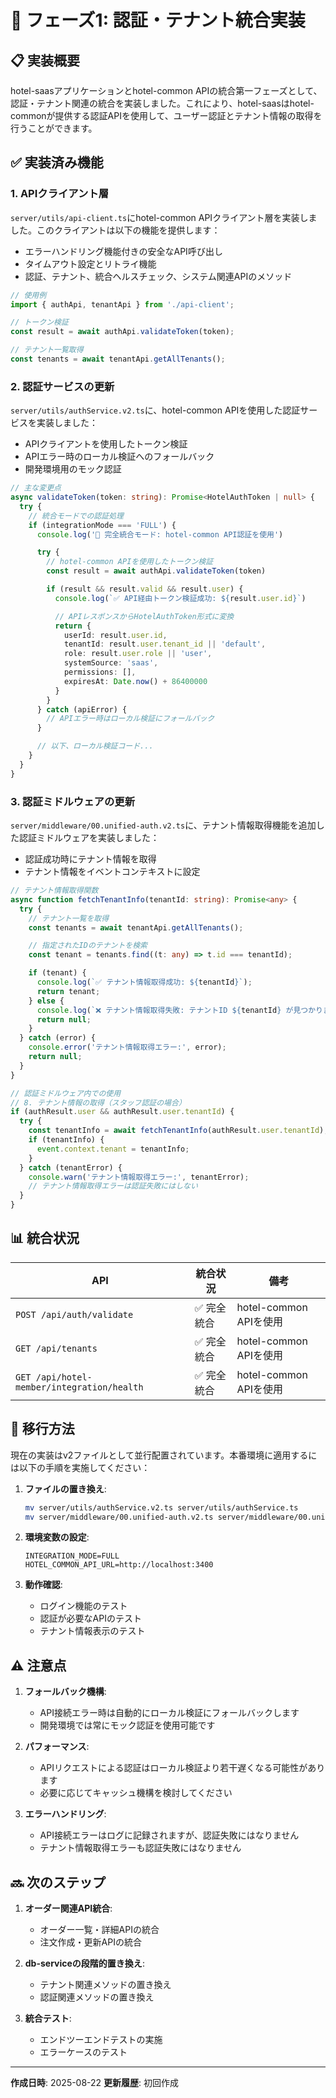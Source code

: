 # 🚀 フェーズ1: 認証・テナント統合実装

## **📋 実装概要**

hotel-saasアプリケーションとhotel-common APIの統合第一フェーズとして、認証・テナント関連の統合を実装しました。これにより、hotel-saasはhotel-commonが提供する認証APIを使用して、ユーザー認証とテナント情報の取得を行うことができます。

## **✅ 実装済み機能**

### **1. APIクライアント層**

`server/utils/api-client.ts`にhotel-common APIクライアント層を実装しました。このクライアントは以下の機能を提供します：

- エラーハンドリング機能付きの安全なAPI呼び出し
- タイムアウト設定とリトライ機能
- 認証、テナント、統合ヘルスチェック、システム関連APIのメソッド

```typescript
// 使用例
import { authApi, tenantApi } from './api-client';

// トークン検証
const result = await authApi.validateToken(token);

// テナント一覧取得
const tenants = await tenantApi.getAllTenants();
```

### **2. 認証サービスの更新**

`server/utils/authService.v2.ts`に、hotel-common APIを使用した認証サービスを実装しました：

- APIクライアントを使用したトークン検証
- APIエラー時のローカル検証へのフォールバック
- 開発環境用のモック認証

```typescript
// 主な変更点
async validateToken(token: string): Promise<HotelAuthToken | null> {
  try {
    // 統合モードでの認証処理
    if (integrationMode === 'FULL') {
      console.log('🔑 完全統合モード: hotel-common API認証を使用')

      try {
        // hotel-common APIを使用したトークン検証
        const result = await authApi.validateToken(token)

        if (result && result.valid && result.user) {
          console.log(`✅ API経由トークン検証成功: ${result.user.id}`)

          // APIレスポンスからHotelAuthToken形式に変換
          return {
            userId: result.user.id,
            tenantId: result.user.tenant_id || 'default',
            role: result.user.role || 'user',
            systemSource: 'saas',
            permissions: [],
            expiresAt: Date.now() + 86400000
          }
        }
      } catch (apiError) {
        // APIエラー時はローカル検証にフォールバック
      }

      // 以下、ローカル検証コード...
    }
  }
}
```

### **3. 認証ミドルウェアの更新**

`server/middleware/00.unified-auth.v2.ts`に、テナント情報取得機能を追加した認証ミドルウェアを実装しました：

- 認証成功時にテナント情報を取得
- テナント情報をイベントコンテキストに設定

```typescript
// テナント情報取得関数
async function fetchTenantInfo(tenantId: string): Promise<any> {
  try {
    // テナント一覧を取得
    const tenants = await tenantApi.getAllTenants();

    // 指定されたIDのテナントを検索
    const tenant = tenants.find((t: any) => t.id === tenantId);

    if (tenant) {
      console.log(`✅ テナント情報取得成功: ${tenantId}`);
      return tenant;
    } else {
      console.log(`❌ テナント情報取得失敗: テナントID ${tenantId} が見つかりません`);
      return null;
    }
  } catch (error) {
    console.error('テナント情報取得エラー:', error);
    return null;
  }
}

// 認証ミドルウェア内での使用
// 8. テナント情報の取得（スタッフ認証の場合）
if (authResult.user && authResult.user.tenantId) {
  try {
    const tenantInfo = await fetchTenantInfo(authResult.user.tenantId);
    if (tenantInfo) {
      event.context.tenant = tenantInfo;
    }
  } catch (tenantError) {
    console.warn('テナント情報取得エラー:', tenantError);
    // テナント情報取得エラーは認証失敗にはしない
  }
}
```

## **📊 統合状況**

| API | 統合状況 | 備考 |
|-----|---------|------|
| `POST /api/auth/validate` | ✅ 完全統合 | hotel-common APIを使用 |
| `GET /api/tenants` | ✅ 完全統合 | hotel-common APIを使用 |
| `GET /api/hotel-member/integration/health` | ✅ 完全統合 | hotel-common APIを使用 |

## **🔄 移行方法**

現在の実装はv2ファイルとして並行配置されています。本番環境に適用するには以下の手順を実施してください：

1. **ファイルの置き換え**:
   ```bash
   mv server/utils/authService.v2.ts server/utils/authService.ts
   mv server/middleware/00.unified-auth.v2.ts server/middleware/00.unified-auth.ts
   ```

2. **環境変数の設定**:
   ```
   INTEGRATION_MODE=FULL
   HOTEL_COMMON_API_URL=http://localhost:3400
   ```

3. **動作確認**:
   - ログイン機能のテスト
   - 認証が必要なAPIのテスト
   - テナント情報表示のテスト

## **⚠️ 注意点**

1. **フォールバック機構**:
   - API接続エラー時は自動的にローカル検証にフォールバックします
   - 開発環境では常にモック認証を使用可能です

2. **パフォーマンス**:
   - APIリクエストによる認証はローカル検証より若干遅くなる可能性があります
   - 必要に応じてキャッシュ機構を検討してください

3. **エラーハンドリング**:
   - API接続エラーはログに記録されますが、認証失敗にはなりません
   - テナント情報取得エラーも認証失敗にはなりません

## **🔜 次のステップ**

1. **オーダー関連API統合**:
   - オーダー一覧・詳細APIの統合
   - 注文作成・更新APIの統合

2. **db-serviceの段階的置き換え**:
   - テナント関連メソッドの置き換え
   - 認証関連メソッドの置き換え

3. **統合テスト**:
   - エンドツーエンドテストの実施
   - エラーケースのテスト

---
**作成日時**: 2025-08-22
**更新履歴**: 初回作成
